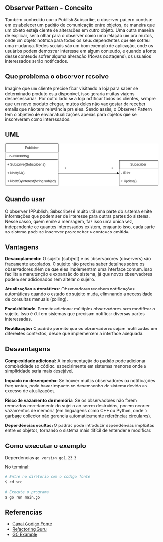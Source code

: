 ## Observer Pattern - Conceito

Também conhecido como Publish Subscribe, o observer pattern consiste em estabelecer um padrão de comunicação entre objetos, de maneira que um objeto esteja ciente de alterações em outro objeto. Uma outra maneira de explicar, seria olhar para o observer como uma relação um pra muitos, onde um objeto notifica para todos os seus dependentes que ele sofreu uma mudança. Redes sociais são um bom exemplo de aplicação, onde os usuários podem demostrar interesse em algum conteudo, e quando a fonte desse conteudo sofrer alguma alteração (Novas postagens), os usuarios interessados serão notificados.

## Que problema o observer resolve

Imagine que um cliente precise ficar visitando a loja para saber se determinado produto esta disponivel, isso geraria muitas viajens desnecessarias. Por outro lado se a loja notificar todos os clientes, sempre que um novo produto chegar, muitos deles não vao gostar de receber emails que não tem relevância pra eles. Sendo assim, o Observer
Pattern tem o objetivo de enviar atualizações apenas para objetos que se inscreveram como interessados.

## UML

![uml](./images/uml.png)

## Quando usar

O observer (PPublish, Subscribe) é muito util uma parte do sistema emite informações que podem ser de interesse para outras partes do sistema. Nesse casso, quem emite a mensagem, faz isso uma unica vez, independente de quantos interessados existem, enquanto isso, cada parte so sistema pode se inscrever pra receber o conteudo emitido.

## Vantagens

**Desacoplamento:** O sujeito (subject) e os observadores (observers) são fracamente acoplados. O sujeito não precisa saber detalhes sobre os observadores além de que eles implementam uma interface comum. Isso facilita a manutenção e expansão do sistema, já que novos observadores podem ser adicionados sem alterar o sujeito.

**Atualizações automáticas:** Observadores recebem notificações automáticas quando o estado do sujeito muda, eliminando a necessidade de consultas manuais (polling).

**Escalabilidade:** Permite adicionar múltiplos observadores sem modificar o sujeito. Isso é útil em sistemas que precisam notificar diversas partes interessadas.

**Reutilização:** O padrão permite que os observadores sejam reutilizados em diferentes contextos, desde que implementem a interface adequada.

## Desvantagens

**Complexidade adicional:** A implementação do padrão pode adicionar complexidade ao código, especialmente em sistemas menores onde a simplicidade seria mais desejável.

**Impacto no desempenho:** Se houver muitos observadores ou notificações frequentes, pode haver impacto no desempenho do sistema devido ao excesso de atualizações.

**Risco de vazamento de memória:** Se os observadores não forem removidos corretamente do sujeito ao serem destruídos, podem ocorrer vazamentos de memória (em linguagens como C++ ou Python, onde o garbage collector não gerencia automaticamente referências circulares).

**Dependências ocultas:** O padrão pode introduzir dependências implícitas entre os objetos, tornando o sistema mais difícil de entender e modificar.

## Como executar o exemplo

Dependencias `go version go1.23.3`

No terminal:

```bash
# Entre no diretorio com o codigo fonte
$ cd src

# Execute o programa
$ go run main.go
```

## Referencias

-   [Canal Codigo Fonte](https://www.youtube.com/watch?v=ioYkXh8NhKc)
-   [Refactoring Guru](https://refactoring.guru/design-patterns/observer)
-   [GO Example](https://refactoring.guru/design-patterns/observer/go/example)
